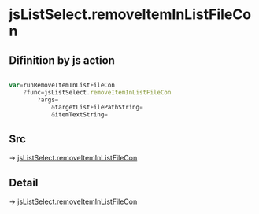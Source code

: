 # jsListSelect.removeItemInListFileCon

## Difinition by js action

```js.js

var=runRemoveItemInListFileCon
	?func=jsListSelect.removeItemInListFileCon
		?args=
			&targetListFilePathString=
			&itemTextString=
```

## Src

-> [jsListSelect.removeItemInListFileCon](https://github.com/puutaro/CommandClick/blob/master/app/src/main/java/com/puutaro/commandclick/fragment_lib/terminal_fragment/js_interface/edit/JsListSelect.kt#L40)

## Detail

-> [jsListSelect.removeItemInListFileCon](https://github.com/puutaro/CommandClick/blob/master/md/developer/js_interface/details/edit/JsListSelect/removeItemInListFileCon.md)
